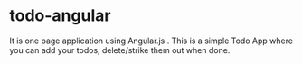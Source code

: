 # todo-angular
It is one page application using Angular.js . This is a simple Todo App where you can add your todos, delete/strike them out when done. 
